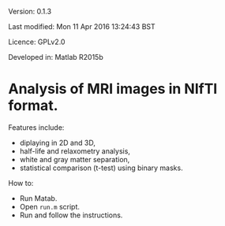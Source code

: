 Version: 0.1.3

Last modified: Mon 11 Apr 2016 13:24:43 BST  

Licence: GPLv2.0  

Developed in: Matlab R2015b   

# Analysis of MRI images in NIfTI format. 
Features include: 
- diplaying in 2D and 3D, 
- half-life and relaxometry analysis, 
- white and gray matter separation, 
- statistical comparison (t-test) using binary masks.

How to:
- Run Matab.
- Open `run.m` script.
- Run and follow the instructions. 
